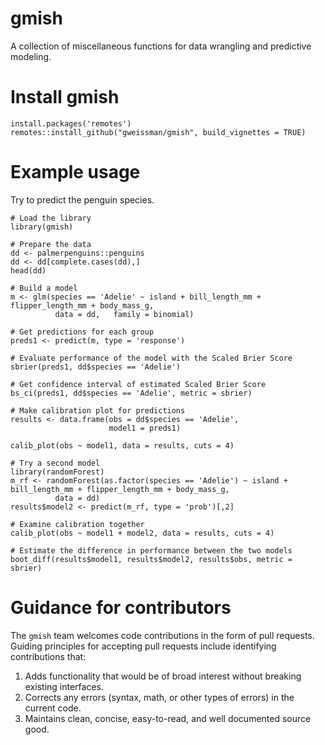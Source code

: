 # gmish

A collection of miscellaneous functions for data wrangling and predictive modeling. 

# Install gmish

```{r}
install.packages('remotes')
remotes::install_github("gweissman/gmish", build_vignettes = TRUE)
```

# Example usage

Try to predict the penguin species. 

```{r}
# Load the library
library(gmish)

# Prepare the data
dd <- palmerpenguins::penguins
dd <- dd[complete.cases(dd),]
head(dd)

# Build a model
m <- glm(species == 'Adelie' ~ island + bill_length_mm + flipper_length_mm + body_mass_g, 
          data = dd,   family = binomial)
                                    
# Get predictions for each group
preds1 <- predict(m, type = 'response')

# Evaluate performance of the model with the Scaled Brier Score
sbrier(preds1, dd$species == 'Adelie')

# Get confidence interval of estimated Scaled Brier Score
bs_ci(preds1, dd$species == 'Adelie', metric = sbrier)

# Make calibration plot for predictions
results <- data.frame(obs = dd$species == 'Adelie',
                      model1 = preds1)
                      
calib_plot(obs ~ model1, data = results, cuts = 4)
                      
# Try a second model
library(randomForest)
m_rf <- randomForest(as.factor(species == 'Adelie') ~ island + bill_length_mm + flipper_length_mm + body_mass_g, 
          data = dd)
results$model2 <- predict(m_rf, type = 'prob')[,2]

# Examine calibration together
calib_plot(obs ~ model1 + model2, data = results, cuts = 4)

# Estimate the difference in performance between the two models
boot_diff(results$model1, results$model2, results$obs, metric = sbrier)
```
# Guidance for contributors

The `gmish` team welcomes code contributions in the form of pull requests. Guiding principles for accepting pull requests include identifying contributions that:

1. Adds functionality that would be of broad interest without breaking existing interfaces.
2. Corrects any errors (syntax, math, or other types of errors) in the current code.
3. Maintains clean, concise, easy-to-read, and well documented source good.
